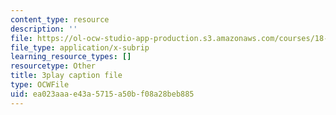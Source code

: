 ```yaml
---
content_type: resource
description: ''
file: https://ol-ocw-studio-app-production.s3.amazonaws.com/courses/18-01sc-single-variable-calculus-fall-2010/ea023aaae43a5715a50bf08a28beb885_WHWyW5DIVSU.vtt
file_type: application/x-subrip
learning_resource_types: []
resourcetype: Other
title: 3play caption file
type: OCWFile
uid: ea023aaa-e43a-5715-a50b-f08a28beb885
---
```

